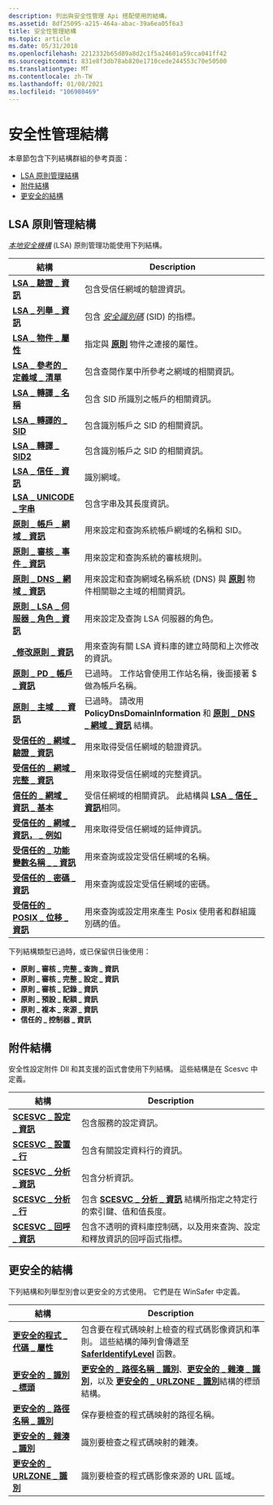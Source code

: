 ```yaml
---
description: 列出與安全性管理 Api 搭配使用的結構。
ms.assetid: 8df25095-a215-464a-abac-39a6ea05f6a3
title: 安全性管理結構
ms.topic: article
ms.date: 05/31/2018
ms.openlocfilehash: 2212332b65d89a8d2c1f5a24601a59cca041ff42
ms.sourcegitcommit: 831e8f3db78ab820e1710cede244553c70e50500
ms.translationtype: MT
ms.contentlocale: zh-TW
ms.lasthandoff: 01/08/2021
ms.locfileid: "106980469"
---
```

# <a name="security-management-structures"></a>安全性管理結構

本章節包含下列結構群組的參考頁面：

-   [LSA 原則管理結構](#lsa-policy-management-structures)
-   [附件結構](#attachment-structures)
-   [更安全的結構](#safer-structures)

## <a name="lsa-policy-management-structures"></a>LSA 原則管理結構

[*本地安全機構*](/windows/desktop/SecGloss/l-gly) (LSA) 原則管理功能使用下列結構。



| 結構                                                                       | Description                                                                                                                                   |
|---------------------------------------------------------------------------------|-----------------------------------------------------------------------------------------------------------------------------------------------|
| [**LSA \_ 驗證 \_ 資訊**](/windows/desktop/api/Ntsecapi/ns-ntsecapi-lsa_auth_information)                          | 包含受信任網域的驗證資訊。                                                                                     |
| [**LSA \_ 列舉 \_ 資訊**](/windows/desktop/api/Ntsecapi/ns-ntsecapi-lsa_enumeration_information)            | 包含 [*安全識別碼*](/windows/desktop/SecGloss/s-gly) (SID) 的指標。    |
| [**LSA \_ 物件 \_ 屬性**](/windows/desktop/api/LsaLookup/ns-lsalookup-lsa_object_attributes)                        | 指定與 [**原則**](policy-object.md) 物件之連接的屬性。                                                       |
| [**LSA \_ 參考的 \_ 定義域 \_ 清單**](/windows/win32/api/lsalookup/ns-lsalookup-lsa_referenced_domain_list)             | 包含查閱作業中所參考之網域的相關資訊。                                                                      |
| [**LSA \_ 轉譯 \_ 名稱**](/windows/desktop/api/LsaLookup/ns-lsalookup-lsa_translated_name)                            | 包含 SID 所識別之帳戶的相關資訊。                                                                                   |
| [**LSA \_ 轉譯的 \_ SID**](/windows/desktop/api/Ntsecapi/ns-ntsecapi-lsa_translated_sid)                              | 包含識別帳戶之 SID 的相關資訊。                                                                                |
| [**LSA \_ 轉譯 \_ SID2**](/windows/desktop/api/LsaLookup/ns-lsalookup-lsa_translated_sid2)                            | 包含識別帳戶之 SID 的相關資訊。                                                                                |
| [**LSA \_ 信任 \_ 資訊**](/windows/desktop/api/lsalookup/ns-lsalookup-lsa_trust_information)                        | 識別網域。                                                                                                                          |
| [**LSA \_ UNICODE \_ 字串**](/windows/desktop/api/lsalookup/ns-lsalookup-lsa_unicode_string)                              | 包含字串及其長度資訊。                                                                                                 |
| [**原則 \_ 帳戶 \_ 網域 \_ 資訊**](/windows/desktop/api/LsaLookup/ns-lsalookup-policy_account_domain_info)             | 用來設定和查詢系統帳戶網域的名稱和 SID。                                                                        |
| [**原則 \_ 審核 \_ 事件 \_ 資訊**](/windows/desktop/api/Ntsecapi/ns-ntsecapi-policy_audit_events_info)                 | 用來設定和查詢系統的審核規則。                                                                                            |
| [**原則 \_ DNS \_ 網域 \_ 資訊**](/windows/desktop/api/LsaLookup/ns-lsalookup-policy_dns_domain_info)                     | 用來設定和查詢網域名稱系統 (DNS) 與 [**原則**](policy-object.md) 物件相關聯之主域的相關資訊。 |
| [**原則 \_ LSA \_ 伺服器 \_ 角色 \_ 資訊**](/windows/desktop/api/Ntsecapi/ns-ntsecapi-policy_lsa_server_role_info)          | 用來設定及查詢 LSA 伺服器的角色。                                                                                              |
| [**\_修改原則 \_ 資訊**](/windows/desktop/api/Ntsecapi/ns-ntsecapi-policy_modification_info)                  | 用來查詢有關 LSA 資料庫的建立時間和上次修改的資訊。                                                  |
| [**原則 \_ PD \_ 帳戶 \_ 資訊**](policy-pd-account-info.md)                     | 已過時。 工作站會使用工作站名稱，後面接著 $ 做為帳戶名稱。                                                          |
| [**原則 \_ 主域 \_ \_ 資訊**](/windows/desktop/api/Ntsecapi/ns-ntsecapi-policy_primary_domain_info)             | 已過時。 請改用 **PolicyDnsDomainInformation** 和 [**原則 \_ DNS \_ 網域 \_ 資訊**](/windows/desktop/api/LsaLookup/ns-lsalookup-policy_dns_domain_info) 結構。           |
| [**受信任的 \_ 網域 \_ 驗證 \_ 資訊**](/windows/desktop/api/Ntsecapi/ns-ntsecapi-trusted_domain_auth_information)   | 用來取得受信任網域的驗證資訊。                                                                             |
| [**受信任的 \_ 網域 \_ 完整 \_ 資訊**](/windows/desktop/api/Ntsecapi/ns-ntsecapi-trusted_domain_full_information)   | 用來取得受信任網域的完整資訊。                                                                                 |
| [**信任的 \_ 網域 \_ 資訊 \_ 基本**](/previous-versions/windows/desktop/legacy/ms722475(v=vs.85)) | 受信任網域的相關資訊。 此結構與 [**LSA \_ 信任 \_ 資訊**](/windows/desktop/api/lsalookup/ns-lsalookup-lsa_trust_information)相同。                  |
| [**受信任的 \_ 網域 \_ 資訊， \_ 例如**](/windows/desktop/api/Ntsecapi/ns-ntsecapi-trusted_domain_information_ex)       | 用來取得受信任網域的延伸資訊。                                                                                 |
| [**受信任的 \_ 功能變數名稱 \_ \_ 資訊**](/windows/desktop/api/Ntsecapi/ns-ntsecapi-trusted_domain_name_info)                 | 用來查詢或設定受信任網域的名稱。                                                                                            |
| [**受信任的 \_ 密碼 \_ 資訊**](/windows/desktop/api/Ntsecapi/ns-ntsecapi-trusted_password_info)                        | 用來查詢或設定受信任網域的密碼。                                                                                       |
| [**受信任的 \_ POSIX \_ 位移 \_ 資訊**](/windows/desktop/api/Ntsecapi/ns-ntsecapi-trusted_posix_offset_info)               | 用來查詢或設定用來產生 Posix 使用者和群組識別碼的值。                                                             |



 

下列結構類型已過時，或已保留供日後使用：

-   **原則 \_ 審核 \_ 完整 \_ 查詢 \_ 資訊**
-   **原則 \_ 審核 \_ 完整 \_ 設定 \_ 資訊**
-   **原則 \_ 審核 \_ 記錄 \_ 資訊**
-   **原則 \_ 預設 \_ 配額 \_ 資訊**
-   **原則 \_ 複本 \_ 來源 \_ 資訊**
-   **信任的 \_ 控制器 \_ 資訊**

## <a name="attachment-structures"></a>附件結構

安全性設定附件 Dll 和其支援的函式會使用下列結構。 這些結構是在 Scesvc 中定義。



| 結構                                                        | Description                                                                                                                                     |
|------------------------------------------------------------------|-------------------------------------------------------------------------------------------------------------------------------------------------|
| [**SCESVC \_ 設定 \_ 資訊**](/windows/win32/api/scesvc/ns-scesvc-scesvc_configuration_info) | 包含服務的設定資訊。                                                                                               |
| [**SCESVC \_ 設置 \_ 行**](/windows/win32/api/scesvc/ns-scesvc-scesvc_configuration_line) | 包含有關設定資料行的資訊。                                                                                        |
| [**SCESVC \_ 分析 \_ 資訊**](/windows/win32/api/scesvc/ns-scesvc-scesvc_analysis_info)           | 包含分析資訊。                                                                                                              |
| [**SCESVC \_ 分析 \_ 行**](/windows/win32/api/scesvc/ns-scesvc-scesvc_analysis_line)           | 包含 [**SCESVC \_ 分析 \_ 資訊**](/windows/win32/api/scesvc/ns-scesvc-scesvc_analysis_info) 結構所指定之特定行的索引鍵、值和值長度。 |
| [**SCESVC \_ 回呼 \_ 資訊**](/windows/win32/api/scesvc/ns-scesvc-scesvc_callback_info)           | 包含不透明的資料庫控制碼，以及用來查詢、設定和釋放資訊的回呼函式指標。                                          |



 

## <a name="safer-structures"></a>更安全的結構

下列結構和列舉型別會以更安全的方式使用。 它們是在 WinSafer 中定義。



| 結構                                                                | Description                                                                                                                                                                                                                                             |
|--------------------------------------------------------------------------|---------------------------------------------------------------------------------------------------------------------------------------------------------------------------------------------------------------------------------------------------------|
| [**更安全的程式 \_ 代碼 \_ 屬性**](/windows/desktop/api/WinSafer/ns-winsafer-safer_code_properties_v2)                 | 包含要在程式碼映射上檢查的程式碼影像資訊和準則。 這些結構的陣列會傳遞至 [**SaferIdentifyLevel**](/windows/desktop/api/WinSafer/nf-winsafer-saferidentifylevel) 函數。                                                                  |
| [**更安全的 \_ 識別 \_ 標頭**](/windows/desktop/api/WinSafer/ns-winsafer-safer_identification_header)     | [**更安全的 \_ 路徑名稱 \_ 識別**](/windows/desktop/api/WinSafer/ns-winsafer-safer_pathname_identification)、[**更安全的 \_ 雜湊 \_ 識別**](/windows/desktop/api/WinSafer/ns-winsafer-safer_hash_identification)，以及 [**更安全的 \_ URLZONE \_ 識別**](/windows/desktop/api/WinSafer/ns-winsafer-safer_urlzone_identification)結構的標頭結構。 |
| [**更安全的 \_ 路徑名稱 \_ 識別**](/windows/desktop/api/WinSafer/ns-winsafer-safer_pathname_identification) | 保存要檢查的程式碼映射的路徑名稱。                                                                                                                                                                                                      |
| [**更安全的 \_ 雜湊 \_ 識別**](/windows/desktop/api/WinSafer/ns-winsafer-safer_hash_identification)         | 識別要檢查之程式碼映射的雜湊。                                                                                                                                                                                                      |
| [**更安全的 \_ URLZONE \_ 識別**](/windows/desktop/api/WinSafer/ns-winsafer-safer_urlzone_identification)   | 識別要檢查的程式碼影像來源的 URL 區域。                                                                                                                                                                                      |



 

 

 
